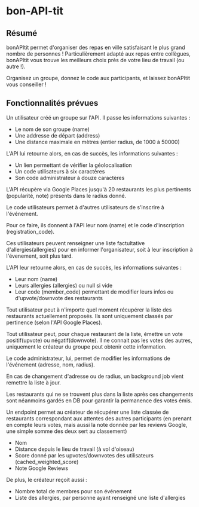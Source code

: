# bon-API-tit

## Résumé

bonAPItit permet d'organiser des repas en ville satisfaisant le plus grand nombre de personnes ! Particulièrement adapté aux repas entre collègues, bonAPItit vous trouve les meilleurs choix près de votre lieu de travail (ou autre !). 

Organisez un groupe, donnez le code aux participants, et laissez bonAPItit vous conseiller !

## Fonctionnalités prévues

Un utilisateur créé un groupe sur l'API. Il passe les informations suivantes :
+ Le nom de son groupe (name)
+ Une addresse de départ (address)
+ Une distance maximale en mètres (entier radius, de 1000 à 50000)

L'API lui retourne alors, en cas de succès, les informations suivantes :
+ Un lien permettant de vérifier la géolocalisation 
+ Un code utilisateurs à six caractères
+ Son code administrateur à douze caractères

L'API récupère via Google Places jusqu'à 20 restaurants les plus pertinents (popularité, note) présents dans le radius donné.

Le code utilisateurs permet à d'autres utilisateurs de s'inscrire à l'événement.

Pour ce faire, ils donnent à l'API leur nom (name) et le code d'inscription (registration_code).

Ces utilisateurs peuvent renseigner une liste factultative d'allergies(allergies) pour en informer l'organisateur, soit à leur inscription à l'évenement, soit plus tard.

L'API leur retourne alors, en cas de succès, les informations suivantes :
+ Leur nom (name)
+ Leurs allergies (allergies) ou null si vide
+ Leur code (member_code) permettant de modifier leurs infos ou d'upvote/downvote des restaurants


Tout utilisateur peut à n'importe quel moment récupérer la liste des restaurants actuellement proposés. Ils sont uniquement classés par pertinence (selon l'API Google Places).

Tout utilisateur peut, pour chaque restaurant de la liste, émettre un vote positif(upvote) ou négatif(downvote). Il ne connait pas les votes des autres, uniquement le créateur du groupe peut obtenir cette information. 

Le code administrateur, lui, permet de modifier les informations de l'événement (adresse, nom, radius).

En cas de changement d'adresse ou de radius, un background job vient remettre la liste à jour.

Les restaurants qui ne se trouvent plus dans la liste après ces changements sont néanmoins gardés en DB pour garantir la permanence des votes émis.

Un endpoint permet au créateur de récupérer une liste classée de restaurants correspondant aux attentes des autres participants (en prenant en compte leurs votes, mais aussi la note donnée par les reviews Google, une simple somme des deux sert au classement)

+ Nom
+ Distance depuis le lieu de travail (à vol d'oiseau)
+ Score donné par les upvotes/downvotes des utilisateurs (cached_weighted_score)
+ Note Google Reviews

De plus, le créateur reçoit aussi :
+ Nombre total de membres pour son événement
+ Liste des allergies, par personne ayant renseigné une liste d'allergies
